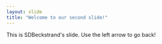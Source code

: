 ```yaml
---
layout: slide
title: "Welcome to our second slide!"
---
```

This is SDBeckstrand's slide.
Use the left arrow to go back!